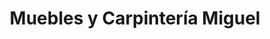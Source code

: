 ---
title: "Muebles y Carpintería Miguel"
url: /huetor-tajar/muebles-y-carpinteria-miguel/
shop: muebles
---